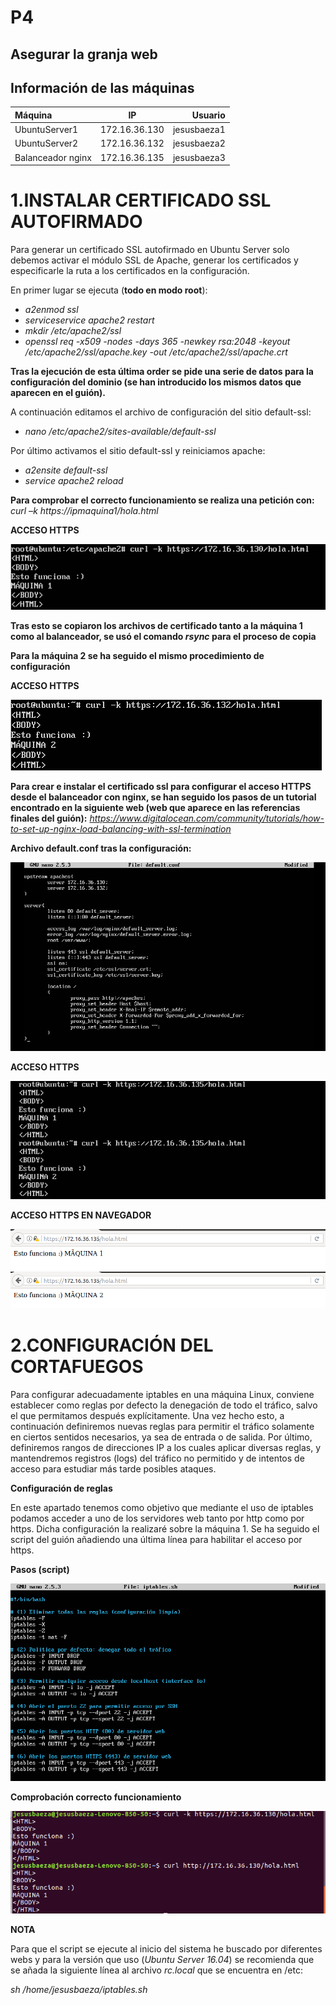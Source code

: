 # P4
## Asegurar la granja web

## Información de las máquinas

Máquina | IP | Usuario
:-------|:--:|-------:
UbuntuServer1 | 172.16.36.130 | jesusbaeza1
UbuntuServer2 | 172.16.36.132 | jesusbaeza2
Balanceador nginx | 172.16.36.135 | jesusbaeza3


# 1.INSTALAR CERTIFICADO SSL AUTOFIRMADO

Para generar un certificado SSL autofirmado en Ubuntu Server solo debemos activar
el módulo SSL de Apache, generar los certificados y especificarle la ruta a los
certificados en la configuración.

En primer lugar se ejecuta (**todo en modo root**):
* *a2enmod ssl*    
* *serviceservice apache2 restart*    
* *mkdir /etc/apache2/ssl*
* *openssl req -x509 -nodes -days 365 -newkey rsa:2048 -keyout /etc/apache2/ssl/apache.key -out /etc/apache2/ssl/apache.crt* 
    
**Tras la ejecución de esta última order se pide una serie de datos para la configuración del dominio (se han introducido los mismos datos que aparecen en el guión).**

A continuación editamos el archivo de configuración del sitio default-ssl:
* *nano /etc/apache2/sites-available/default-ssl*

Por último activamos el sitio default-ssl y reiniciamos apache:
* *a2ensite default-ssl*
* *service apache2 reload*

**Para comprobar el correcto funcionamiento se realiza una petición con:** *curl –k https://ipmaquina1/hola.html*

**ACCESO HTTPS**

![curl-https-m1](https://github.com/Jebaal17/SWAP_2018/blob/master/Practicas/imagenes/P4/https.png)

**Tras esto se copiaron los archivos de certificado tanto a la máquina 1 como al balanceador, se usó el comando *rsync* para el proceso de copia**


**Para la máquina 2 se ha seguido el mismo procedimiento de configuración**

**ACCESO HTTPS**

![curl-https-m2](https://github.com/Jebaal17/SWAP_2018/blob/master/Practicas/imagenes/P4/https-m2.png)


**Para crear e instalar el certificado ssl para configurar el acceso HTTPS desde el balanceador con nginx, se han seguido los pasos de un tutorial encontrado en la siguiente web (web que aparece en las referencias finales del guión):** 
*https://www.digitalocean.com/community/tutorials/how-to-set-up-nginx-load-balancing-with-ssl-termination*

**Archivo default.conf tras la configuración:**

![default.confNginx](https://github.com/Jebaal17/SWAP_2018/blob/master/Practicas/imagenes/P4/confNginx.png)


**ACCESO HTTPS**

![http-https-nginx](https://github.com/Jebaal17/SWAP_2018/blob/master/Practicas/imagenes/P4/http-httpsNignx.png)

**ACCESO HTTPS EN NAVEGADOR**

![nav1-https-nginx](https://github.com/Jebaal17/SWAP_2018/blob/master/Practicas/imagenes/P4/navHttpsNginx1.png)
![nav2-https-nginx](https://github.com/Jebaal17/SWAP_2018/blob/master/Practicas/imagenes/P4/navHttpsNginx2.png)

# 2.CONFIGURACIÓN DEL CORTAFUEGOS

Para configurar adecuadamente iptables en una máquina Linux, conviene establecer como reglas por defecto la denegación de todo el tráfico, salvo el que permitamos después explícitamente. Una vez hecho esto, a continuación definiremos nuevas reglas para permitir el tráfico solamente en ciertos sentidos necesarios, ya sea de entrada o de salida. Por último, definiremos rangos de direcciones IP a los cuales aplicar diversas reglas, y mantendremos registros (logs) del tráfico no permitido y de intentos de acceso para estudiar más tarde posibles ataques.

**Configuración de reglas**

En este apartado tenemos como objetivo que mediante el uso de iptables podamos acceder a uno de los servidores web tanto por http como por https. Dicha configuración la realizaré sobre la máquina 1. Se ha seguido el script del guión añadiendo una última línea para habilitar el acceso por https.

**Pasos (script)**

![script-iptables](https://github.com/Jebaal17/SWAP_2018/blob/master/Practicas/imagenes/P4/script.png)


**Comprobación correcto funcionamiento**

![http-HttpsM1](https://github.com/Jebaal17/SWAP_2018/blob/master/Practicas/imagenes/P4/httpHttpsM1.png)

**NOTA**

Para que el script se ejecute al inicio del sistema he buscado por diferentes webs y para la versión que uso (*Ubuntu Server 16.04*) se recomienda que se añada la siguiente línea al archivo *rc.local* que se encuentra en /etc:

*sh /home/jesusbaeza/iptables.sh*



